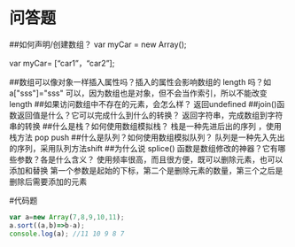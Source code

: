 # 问答题 

##如何声明/创建数组？
var myCar = new Array();

var myCar= [“car1”，“car2”];

##数组可以像对象一样插入属性吗？插入的属性会影响数组的 length 吗？如 a["sss"]="sss"
可以，因为数组也是对象，但不会当作索引，所以不能改变length
##如果访问数组中不存在的元素，会怎么样？
返回undefined
##join()函数返回值是什么？它可以完成什么到什么的转换？
返回字符串，完成数组到字符串的转换
##什么是栈？如何使用数组模拟栈？
栈是一种先进后出的序列 ，使用栈方法 pop push
##什么是队列？如何使用数组模拟队列？
队列是一种先入先出的序列，采用队列方法shift
##为什么说 splice() 函数是数组修改的神器？它有哪些参数？各是什么含义？
使用频率很高，而且很方便，既可以删除元素，也可以添加和替换
第一个参数是起始的下标，第二个是删除元素的数量，第三个之后是删除后需要添加的元素

#代码题

```javascript
var a=new Array(7,8,9,10,11);
a.sort((a,b)=>b-a);
console.log(a); //11 10 9 8 7
```